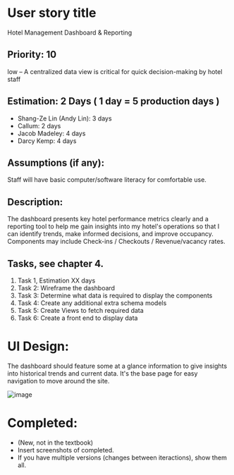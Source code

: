 # User story title
Hotel Management Dashboard & Reporting

## Priority: 10
low – A centralized data view is critical for quick decision-making by hotel staff

## Estimation: 2 Days ( 1 day = 5 production days  ) 

* Shang-Ze Lin (Andy Lin): 3 days
* Callum: 2 days 
* Jacob Madeley: 4 days
* Darcy Kemp: 4 days

## Assumptions (if any):
Staff will have basic computer/software literacy for comfortable use.

## Description:
The dashboard presents key hotel performance metrics clearly and a reporting tool to help me gain insights into my hotel's operations so that I can identify trends, make informed decisions, and improve occupancy.
Components may include Check-ins / Checkouts / Revenue/vacancy rates.
## Tasks, see chapter 4.

1. Task 1, Estimation XX days
2. Task 2: Wireframe the dashboard
3. Task 3: Determine what data is required to display the components
4. Task 4: Create any additional extra schema models 
4. Task 5: Create Views to fetch required data
5. Task 6: Create a front end to display data



# UI Design:
The dashboard should feature some at a glance information to give insights into historical trends and current data.
It's the base page for easy navigation to move around the site. 

![image](https://github.com/JacobMadeley/cp3407-project-v2024/assets/89110361/0bb6c432-9a18-4b9c-8314-ce685238dd01)

# Completed:
* (New, not in the textbook) 
* Insert screenshots of completed. 
* If you have multiple versions (changes between iteractions), show them all.

